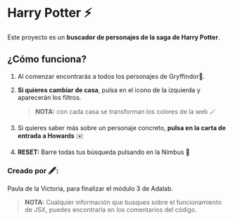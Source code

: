 # Harry Potter ⚡ 

Este proyecto es un  **buscador de personajes de la saga de Harry Potter**.

## ¿Cómo funciona?

1.  Al comenzar encontrarás a todos los personajes de Gryffindor🦁. 
2. **Si quieres cambiar de casa**, pulsa en el icono de la izquierda y aparecerán los filtros.
 
   > **NOTA:** con cada casa se transforman los colores de la web 🪄 
3. Si quieres saber más sobre un personaje concreto, **pulsa en la carta de entrada a Howards** ✉️
4. **RESET:** Barre todas tus búsqueda pulsando en la Nimbus 🧹



### Creado por 🖋️:
Paula de la Victoria, para finalizar el módulo 3 de Adalab.

> **NOTA:** Cualquier información que busques sobre el funcionamiento de JSX, puedes encontrarla en los comentarios del código.

